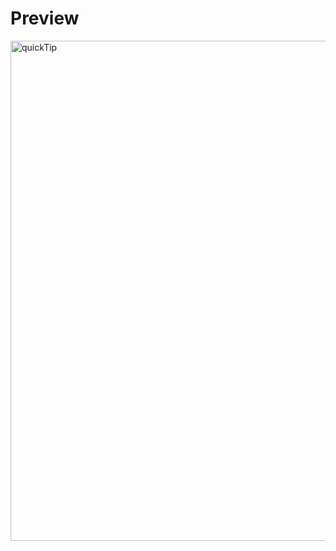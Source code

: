 # Preview

<a data-flickr-embed="true" href="https://www.flickr.com/photos/197661703@N05/53055455409/in/dateposted-public/" title="quickTip"><img src="https://live.staticflickr.com/65535/53055455409_99190a5fec_o.png" width="1366" height="800" alt="quickTip"/></a><script async src="//embedr.flickr.com/assets/client-code.js" charset="utf-8"></script>
